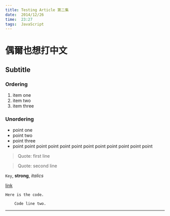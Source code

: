 ```yaml
---
title: Testing Article 第二集
date:  2014/12/26
time:  23:27
tags:  JavaScript 
---
```


# 偶爾也想打中文

## Subtitle

### Ordering

1. item one
2. item two
3. item three

### Unordering

- point one
- point two
- point three
- point point point point point point point point point point point point

> Quote: first line

> Quote: second line

`Key`, **strong**, *italics*

[link](http://salmon.tw)

    Here is the code.

        Code line two.

---